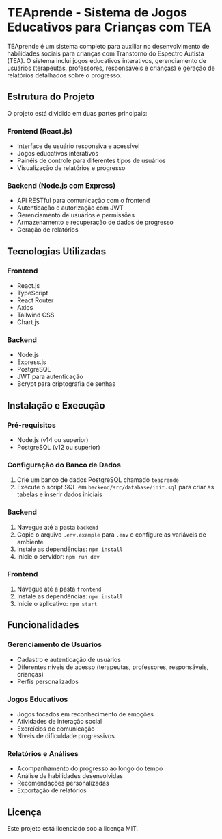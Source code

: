 # TEAprende - Sistema de Jogos Educativos para Crianças com TEA

TEAprende é um sistema completo para auxiliar no desenvolvimento de habilidades sociais para crianças com Transtorno do Espectro Autista (TEA). O sistema inclui jogos educativos interativos, gerenciamento de usuários (terapeutas, professores, responsáveis e crianças) e geração de relatórios detalhados sobre o progresso.

## Estrutura do Projeto

O projeto está dividido em duas partes principais:

### Frontend (React.js)

- Interface de usuário responsiva e acessível
- Jogos educativos interativos
- Painéis de controle para diferentes tipos de usuários
- Visualização de relatórios e progresso

### Backend (Node.js com Express)

- API RESTful para comunicação com o frontend
- Autenticação e autorização com JWT
- Gerenciamento de usuários e permissões
- Armazenamento e recuperação de dados de progresso
- Geração de relatórios

## Tecnologias Utilizadas

### Frontend
- React.js
- TypeScript
- React Router
- Axios
- Tailwind CSS
- Chart.js

### Backend
- Node.js
- Express.js
- PostgreSQL
- JWT para autenticação
- Bcrypt para criptografia de senhas

## Instalação e Execução

### Pré-requisitos
- Node.js (v14 ou superior)
- PostgreSQL (v12 ou superior)

### Configuração do Banco de Dados
1. Crie um banco de dados PostgreSQL chamado `teaprende`
2. Execute o script SQL em `backend/src/database/init.sql` para criar as tabelas e inserir dados iniciais

### Backend
1. Navegue até a pasta `backend`
2. Copie o arquivo `.env.example` para `.env` e configure as variáveis de ambiente
3. Instale as dependências: `npm install`
4. Inicie o servidor: `npm run dev`

### Frontend
1. Navegue até a pasta `frontend`
2. Instale as dependências: `npm install`
3. Inicie o aplicativo: `npm start`

## Funcionalidades

### Gerenciamento de Usuários
- Cadastro e autenticação de usuários
- Diferentes níveis de acesso (terapeutas, professores, responsáveis, crianças)
- Perfis personalizados

### Jogos Educativos
- Jogos focados em reconhecimento de emoções
- Atividades de interação social
- Exercícios de comunicação
- Níveis de dificuldade progressivos

### Relatórios e Análises
- Acompanhamento do progresso ao longo do tempo
- Análise de habilidades desenvolvidas
- Recomendações personalizadas
- Exportação de relatórios

## Licença
Este projeto está licenciado sob a licença MIT.

